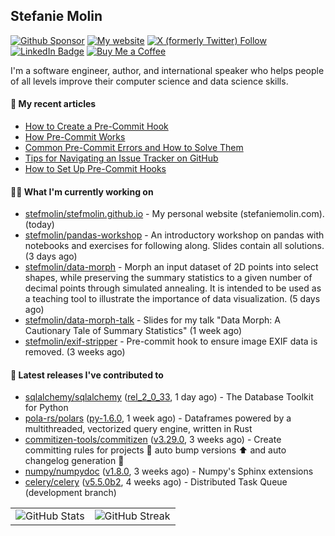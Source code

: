 ## Stefanie Molin

[![Github Sponsor](https://img.shields.io/static/v1?label=Sponsor&message=%E2%9D%A4&logo=GitHub&link=https://github.com/sponsors/stefmolin&style=flat)](https://github.com/sponsors/stefmolin)
[![My website](https://img.shields.io/badge/website-stefaniemolin.com-0073b7?style=flat&link=https://stefaniemolin.com/)](https://stefaniemolin.com/)
[![X (formerly Twitter) Follow](https://img.shields.io/twitter/follow/StefanieMolin?style=social)](https://twitter.com/StefanieMolin)
[![LinkedIn Badge](https://img.shields.io/badge/-Stefanie%20Molin-blue?style=flat-square&logo=Linkedin&logoColor=white&link=https://www.linkedin.com/in/stefanie-molin/)](https://www.linkedin.com/in/stefanie-molin/)
[![Buy Me a Coffee](https://img.shields.io/badge/Buy_Me_a_Coffee-yellow?style=flat&logo=buymeacoffee&logoColor=white&labelColor=yellow&color=gray)
](https://www.buymeacoffee.com/stefanie.molin)

I'm a software engineer, author, and international speaker who helps people of all levels
improve their computer science and data science skills.

#### 📜 My recent articles

- [How to Create a Pre-Commit Hook](https://stefaniemolin.com/articles/devx/pre-commit/hook-creation-guide)
- [How Pre-Commit Works](https://stefaniemolin.com/articles/devx/pre-commit/behind-the-scenes)
- [Common Pre-Commit Errors and How to Solve Them](https://stefaniemolin.com/articles/devx/pre-commit/troubleshooting-guide)
- [Tips for Navigating an Issue Tracker on GitHub](https://stefaniemolin.com/articles/open-source/navigating-an-issue-tracker)
- [How to Set Up Pre-Commit Hooks](https://stefaniemolin.com/articles/devx/pre-commit/setup-guide)

#### 👩‍💻 What I'm currently working on

- [stefmolin/stefmolin.github.io](https://github.com/stefmolin/stefmolin.github.io) - My personal website (stefaniemolin.com). (today)
- [stefmolin/pandas-workshop](https://github.com/stefmolin/pandas-workshop) - An introductory workshop on pandas with notebooks and exercises for following along. Slides contain all solutions. (3 days ago)
- [stefmolin/data-morph](https://github.com/stefmolin/data-morph) - Morph an input dataset of 2D points into select shapes, while preserving the summary statistics to a given number of decimal points through simulated annealing. It is intended to be used as a teaching tool to illustrate the importance of data visualization. (5 days ago)
- [stefmolin/data-morph-talk](https://github.com/stefmolin/data-morph-talk) - Slides for my talk &#34;Data Morph: A Cautionary Tale of Summary Statistics&#34; (1 week ago)
- [stefmolin/exif-stripper](https://github.com/stefmolin/exif-stripper) - Pre-commit hook to ensure image EXIF data is removed. (3 weeks ago)

#### 🔭 Latest releases I've contributed to

- [sqlalchemy/sqlalchemy](https://github.com/sqlalchemy/sqlalchemy) ([rel_2_0_33](https://github.com/sqlalchemy/sqlalchemy/releases/tag/rel_2_0_33), 1 day ago) - The Database Toolkit for Python
- [pola-rs/polars](https://github.com/pola-rs/polars) ([py-1.6.0](https://github.com/pola-rs/polars/releases/tag/py-1.6.0), 1 week ago) - Dataframes powered by a multithreaded, vectorized query engine, written in Rust
- [commitizen-tools/commitizen](https://github.com/commitizen-tools/commitizen) ([v3.29.0](https://github.com/commitizen-tools/commitizen/releases/tag/v3.29.0), 3 weeks ago) - Create committing rules for projects :rocket: auto bump versions :arrow_up: and auto changelog generation :open_file_folder: 
- [numpy/numpydoc](https://github.com/numpy/numpydoc) ([v1.8.0](https://github.com/numpy/numpydoc/releases/tag/v1.8.0), 3 weeks ago) - Numpy&#39;s Sphinx extensions
- [celery/celery](https://github.com/celery/celery) ([v5.5.0b2](https://github.com/celery/celery/releases/tag/v5.5.0b2), 4 weeks ago) - Distributed Task Queue (development branch)

<table>
  <tr style="border: none">
    <td valign="top" style="border: none">
      <img src="https://github-readme-stats.vercel.app/api?username=stefmolin&show_icons=true&theme=transparent" alt="GitHub Stats" />
    </td>
    <td valign="top" style="border: none">
      <img src="https://github-readme-streak-stats.herokuapp.com?user=stefmolin&mode=weekly&theme=transparent" alt="GitHub Streak" />
    </td>
  </tr>
</table>
